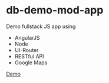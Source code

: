 db-demo-mod-app
===============
Demo fullstack JS app using

* AngularJS
* Node
* UI-Router
* RESTful API
* Google Maps

[Demo](https://vast-everglades-5872.herokuapp.com/index.html#/financialSummary)
